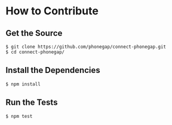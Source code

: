 # How to Contribute

## Get the Source

    $ git clone https://github.com/phonegap/connect-phonegap.git
    $ cd connect-phonegap/

## Install the Dependencies

    $ npm install

## Run the Tests

    $ npm test

